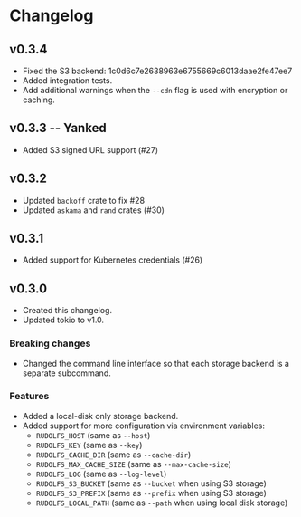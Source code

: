 # Changelog

## v0.3.4

 - Fixed the S3 backend: 1c0d6c7e2638963e6755669c6013daae2fe47ee7
 - Added integration tests.
 - Add additional warnings when the `--cdn` flag is used with encryption or
   caching.

## v0.3.3 -- Yanked

 - Added S3 signed URL support (#27)

## v0.3.2

 - Updated `backoff` crate to fix #28
 - Updated `askama` and `rand` crates (#30)

## v0.3.1

 - Added support for Kubernetes credentials (#26)

## v0.3.0

 - Created this changelog.
 - Updated tokio to v1.0.

### Breaking changes

 - Changed the command line interface so that each storage backend is a separate
   subcommand.

### Features

 - Added a local-disk only storage backend.
 - Added support for more configuration via environment variables:
   - `RUDOLFS_HOST` (same as `--host`)
   - `RUDOLFS_KEY` (same as `--key`)
   - `RUDOLFS_CACHE_DIR` (same as `--cache-dir`)
   - `RUDOLFS_MAX_CACHE_SIZE` (same as `--max-cache-size`)
   - `RUDOLFS_LOG` (same as `--log-level`)
   - `RUDOLFS_S3_BUCKET` (same as `--bucket` when using S3 storage)
   - `RUDOLFS_S3_PREFIX` (same as `--prefix` when using S3 storage)
   - `RUDOLFS_LOCAL_PATH` (same as `--path` when using local disk storage)
